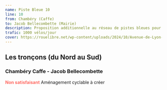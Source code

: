 ```yaml
---
name: Piste Bleue 10
line: 10
from: Chambéry (Caffe)
to: Jacob Bellecombette (Mairie)
description: Proposition additionnelle au réseau de pistes bleues pour desservir Jacob Bellecombette et le campus universitaire.
trafic: 1000 vélos/jour
cover: https://rouelibre.net/wp-content/uploads/2024/10/Avenue-de-Lyon-liaison-Cognin-Chambery2.jpg
---
```


## Les tronçons (du Nord au Sud)

### Chambéry Caffe - Jacob Bellecombette
<span style="color:#ff6961;font-weight:bold">Non satisfaisant</span> Aménagement cyclable à créer
